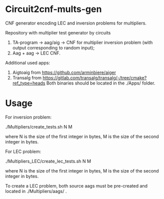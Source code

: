 # Circuit2cnf-mults-gen
CNF generator encoding LEC and inversion problems for multipliers.

Repository with multiplier test generator by circuits 
1. TA-program -> aag/aig -> CNF for multiplier inversion problem (with output corresponding to random input);
2. Aag + aag -> LEC CNF.

Additional used apps:
1. Aigtoaig from https://github.com/arminbiere/aiger
2. Transalg from https://gitlab.com/transalg/transalg/-/tree/cmake?ref_type=heads
Both binaries should be located in the ./Apps/ folder.

# Usage
For inversion problem:

./Multipliers/create_tests.sh N M

where N is the size of the first integer in bytes, M is the size of the second integer in bytes.

For LEC problem:

./Multipliers_LEC/create_lec_tests.sh N M

where N is the size of the first integer in bytes, M is the size of the second integer in bytes.

To create a LEC problem, both source aags must be pre-created and located in ./Multipliers/aags/ .
